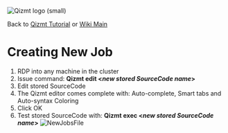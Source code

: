 <a href='Hidden comment: Image:'></a><img src='http://qizmt.googlecode.com/svn/wiki/images/Qizmt_logo_small.png' alt='Qizmt logo (small)' />

Back to <a href='Hidden comment: Link:'></a>[Qizmt Tutorial](MySpaceQizmtTutorial.md) or <a href='Hidden comment: Link:'></a>[Wiki Main](Main.md)



# Creating New Job #

  1. RDP into any machine in the cluster
  1. Issue command: **Qizmt edit <_new stored SourceCode name_>**
  1. Edit stored SourceCode
  1. The Qizmt editor comes complete with: Auto-complete, Smart tabs and Auto-syntax Coloring
  1. Click OK
  1. Test stored SourceCode with: **Qizmt exec <_new stored SourceCode name_>**
<a href='Hidden comment: Image:'></a><img src='http://qizmt.googlecode.com/svn/wiki/images/Qizmt_NewJobsFile.png' alt='NewJobsFile' />
